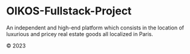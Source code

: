 # OIKOS-Fullstack-Project
An independent and high-end platform which consists in the location of luxurious and pricey real estate goods all localized in Paris.

© 2023

